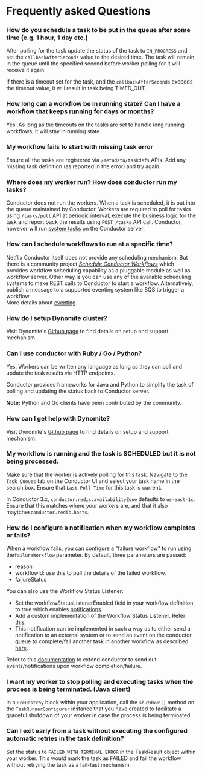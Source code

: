 # Frequently asked Questions

### How do you schedule a task to be put in the queue after some time (e.g. 1 hour, 1 day etc.)

After polling for the task update the status of the task to `IN_PROGRESS` and set the `callbackAfterSeconds` value to the desired time.  The task will remain in the queue until the specified second before worker polling for it will receive it again.

If there is a timeout set for the task, and the `callbackAfterSeconds` exceeds the timeout value, it will result in task being TIMED_OUT.
	

### How long can a workflow be in running state?  Can I have a workflow that keeps running for days or months?

Yes.  As long as the timeouts on the tasks are set to handle long running workflows, it will stay in running state.


### My workflow fails to start with missing task error

Ensure all the tasks are registered via `/metadata/taskdefs` APIs.  Add any missing task definition (as reported in the error) and try again.


### Where does my worker run?  How does conductor run my tasks?

Conductor does not run the workers.  When a task is scheduled, it is put into the queue maintained by Conductor.  Workers are required to poll for tasks using `/tasks/poll` API at periodic interval, execute the business logic for the task and report back the results using `POST /tasks` API call. 
Conductor, however will run [system tasks](../configuration/systask/) on the Conductor server.


### How can I schedule workflows to run at a specific time?

Netflix Conductor itself does not provide any scheduling mechanism.  But there is a community project [_Schedule Conductor Workflows_](https://github.com/jas34/scheduledwf) which provides workflow scheduling capability as a pluggable module as well as workflow server.
Other way is you can use any of the available scheduling systems to make REST calls to Conductor to start a workflow.  Alternatively, publish a message to a supported eventing system like SQS to trigger a workflow.  
More details about [eventing](../configuration/eventhandlers/).


### How do I setup Dynomite cluster?

Visit Dynomite's [Github page](https://github.com/Netflix/dynomite) to find details on setup and support mechanism.


### Can I use conductor with Ruby / Go / Python?

Yes.  Workers can be written any language as long as they can poll and update the task results via HTTP endpoints.

Conductor provides frameworks for Java and Python to simplify the task of polling and updating the status back to Conductor server.

**Note:** Python and Go clients have been contributed by the community.


### How can I get help with Dynomite?

Visit Dynomite's [Github page](https://github.com/Netflix/dynomite) to find details on setup and support mechanism.


### My workflow is running and the task is SCHEDULED but it is not being processed.

Make sure that the worker is actively polling for this task. Navigate to the `Task Queues` tab on the Conductor UI and select your task name in the search box. Ensure that `Last Poll Time` for this task is current.

In Conductor 3.x, ```conductor.redis.availabilityZone``` defaults to ```us-east-1c```.  Ensure that this matches where your workers are, and that it also maytches```conductor.redis.hosts```.

### How do I configure a notification when my workflow completes or fails?

When a workflow fails, you can configure a "failure workflow" to run using the```failureWorkflow``` parameter. By default, three parameters are passed:

* reason
* workflowId: use this to pull the details of the failed workflow.
* failureStatus

You can also use the Workflow Status Listener: 

* Set the workflowStatusListenerEnabled field in your workflow definition to true which enables [notifications](https://netflix.github.io/conductor/configuration/workflowdef/#workflow-notifications).
* Add a custom implementation of the Workflow Status Listener. Refer [this](https://netflix.github.io/conductor/extend/#workflow-status-listener).
* This notification can be implemented in such a way as to either send a notification to an external system or to send an event on the conductor queue to complete/fail another task in another workflow as described [here](https://netflix.github.io/conductor/configuration/eventhandlers/#event-handler).

Refer to this [documentation](../configuration/workflowdef/#workflow-notifications) to extend conductor to send out events/notifications upon workflow completion/failure. 




### I want my worker to stop polling and executing tasks when the process is being terminated. (Java client)

In a `PreDestroy` block within your application, call the `shutdown()` method on the `TaskRunnerConfigurer` instance that you have created to facilitate a graceful shutdown of your worker in case the process is being terminated.


### Can I exit early from a task without executing the configured automatic retries in the task definition?

Set the status to `FAILED_WITH_TERMINAL_ERROR` in the TaskResult object within your worker. This would mark the task as FAILED and fail the workflow without retrying the task as a fail-fast mechanism.
